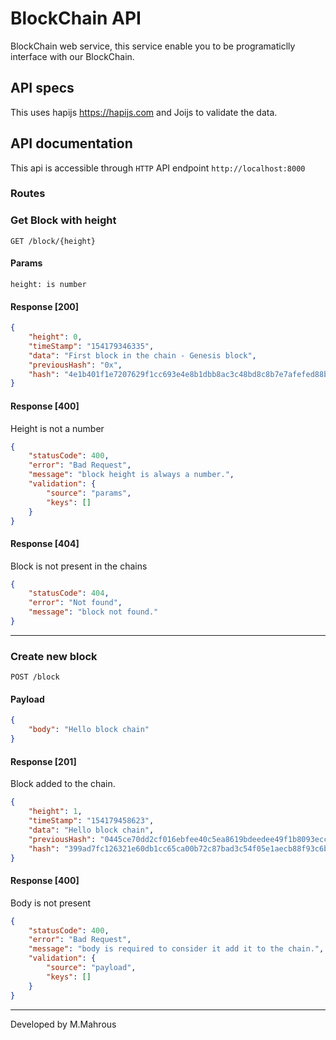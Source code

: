 # BlockChain API

BlockChain web service, this service enable you to be programaticlly interface with our BlockChain.

## API specs
This uses hapijs https://hapijs.com and Joijs to validate the data.

## API documentation
This api is accessible through `HTTP` API endpoint `http://localhost:8000`

### Routes
### Get Block with height
```
GET /block/{height}
```
#### Params
```
height: is number
```
#### Response [200]
```JSON
{
    "height": 0,
    "timeStamp": "154179346335",
    "data": "First block in the chain - Genesis block",
    "previousHash": "0x",
    "hash": "4e1b401f1e7207629f1cc693e4e8b1dbb8ac3c48bd8c8b7e7afefed88bda9f0b"
}
```

#### Response [400]
Height is not a number
```JSON
{
    "statusCode": 400,
    "error": "Bad Request",
    "message": "block height is always a number.",
    "validation": {
        "source": "params",
        "keys": []
    }
}
```

#### Response [404]
Block is not present in the chains
```JSON
{
    "statusCode": 404,
    "error": "Not found",
    "message": "block not found."
}
```
----
### Create new block
```
POST /block
```
#### Payload
```JSON
{
	"body": "Hello block chain"
}
```
#### Response [201]
Block added to the chain.
```JSON
{
    "height": 1,
    "timeStamp": "154179458623",
    "data": "Hello block chain",
    "previousHash": "0445ce70dd2cf016ebfee40c5ea8619bdeedee49f1b8093ecce2c22780a988fe",
    "hash": "399ad7fc126321e60db1cc65ca00b72c87bad3c54f05e1aecb88f93c6b8195ee"
}
```

#### Response [400]
Body is not present
```JSON
{
    "statusCode": 400,
    "error": "Bad Request",
    "message": "body is required to consider it add it to the chain.",
    "validation": {
        "source": "payload",
        "keys": []
    }
}
```

----
Developed by M.Mahrous
